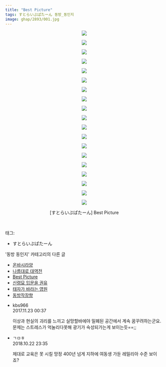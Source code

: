 ```yaml
---
title: "Best Picture"
tags: すとらいぷぱたーん 동방_동인지
image: ghap/2893/001.jpg
---
```

<div class="article">
<p style="text-align: center; clear: none; float: none;"><img src="{{ site.nasurl }}/ghap/2893/001.jpg"/></p>
<p style="text-align: center; clear: none; float: none;"><img src="{{ site.nasurl }}/ghap/2893/002.jpg"/></p>
<p style="text-align: center; clear: none; float: none;"><img src="{{ site.nasurl }}/ghap/2893/003.jpg"/></p>
<p style="text-align: center; clear: none; float: none;"><img src="{{ site.nasurl }}/ghap/2893/004.jpg"/></p>
<p style="text-align: center; clear: none; float: none;"><img src="{{ site.nasurl }}/ghap/2893/005.jpg"/></p>
<p style="text-align: center; clear: none; float: none;"><img src="{{ site.nasurl }}/ghap/2893/006.jpg"/></p>
<p style="text-align: center; clear: none; float: none;"><img src="{{ site.nasurl }}/ghap/2893/007.jpg"/></p>
<p style="text-align: center; clear: none; float: none;"><img src="{{ site.nasurl }}/ghap/2893/008.jpg"/></p>
<p style="text-align: center; clear: none; float: none;"><img src="{{ site.nasurl }}/ghap/2893/009.jpg"/></p>
<p style="text-align: center; clear: none; float: none;"><img src="{{ site.nasurl }}/ghap/2893/010.jpg"/></p>
<p style="text-align: center; clear: none; float: none;"><img src="{{ site.nasurl }}/ghap/2893/011.jpg"/></p>
<p style="text-align: center; clear: none; float: none;"><img src="{{ site.nasurl }}/ghap/2893/012.jpg"/></p>
<p style="text-align: center; clear: none; float: none;"><img src="{{ site.nasurl }}/ghap/2893/013.jpg"/></p>
<p style="text-align: center; clear: none; float: none;"><img src="{{ site.nasurl }}/ghap/2893/014.jpg"/></p>
<p style="text-align: center; clear: none; float: none;"><img src="{{ site.nasurl }}/ghap/2893/015.jpg"/></p>
<p style="text-align: center; clear: none; float: none;"><img src="{{ site.nasurl }}/ghap/2893/016.jpg"/></p>
<p style="text-align: center; clear: none; float: none;"><img src="{{ site.nasurl }}/ghap/2893/017.jpg"/></p>
<p style="text-align: center; clear: none; float: none;"><img src="{{ site.nasurl }}/ghap/2893/018.jpg"/></p>
<p style="text-align: center; clear: none; float: none;"><img src="{{ site.nasurl }}/ghap/2893/019.jpg"/></p>
<p style="text-align: center; clear: none; float: none;">[すとらいぷぱたーん] Best Picture</p>
<p><br/></p>
</div><div class="tagTrail">
<p>태그: </p>
<ul>
<li>すとらいぷぱたーん</li>
</ul>
</div><div class="another">
<p>'동방 동인지' 카테고리의 다른 글</p>
<ul>
<li><a href="/2016-12-12-ghap_2895">온바시라양</a></li>
<li><a href="/2016-12-12-ghap_2894">나름대로 대역전</a></li>
<li><a href="/2016-12-12-ghap_2893">Best Picture</a></li>
<li><a href="/2016-12-12-ghap_2892">신령묘 입문을 권유</a></li>
<li><a href="/2016-12-12-ghap_2891">태자가 바라는 영원</a></li>
<li><a href="/2016-12-12-ghap_2890">동방작장향</a></li>
</ul>
</div><div class="cb_module cb_fluid">
<div class="cb_wrt cb_profile">
<div class="comment">
<ul>
<li class="cb_thumb_off" id="comment15135592">
<div class="cb_comment_area">
<div class="cb_info_area">
<div class="cb_section">
<span class="cb_nick_name">kbs966</span>
</div>
<div class="cb_section">
<span class="cb_date">2017.11.23 00:37 </span>
</div>
</div>
<div class="cb_dsc_comment">
<p class="cb_dsc">
											이상과 현실의 괴리를 느끼고 실망할바에야 밀폐된 공간에서 계속 꿈꾸려하는군요. 문제는 스트레스가 억눌리다못해 광기가 숙성되가는게 보이는듯==;;
										</p>
</div>
</div></li>
<li class="cb_thumb_off" id="comment15359944">
<div class="cb_comment_area">
<div class="cb_info_area">
<div class="cb_section">
<span class="cb_nick_name">ㄱㅁㅎ</span>
</div>
<div class="cb_section">
<span class="cb_date">2018.10.22 23:35 </span>
</div>
</div>
<div class="cb_dsc_comment">
<p class="cb_dsc">
											제대로 교육은 못 시킬 망정 400년 넘게 지하에 여동생 가둔 레밀리아 수준 보이죠?
										</p>
</div>
</div></li>
</ul>
</div>
</div><!-- commentList close -->
</div>